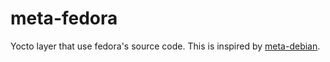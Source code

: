 # meta-fedora

Yocto layer that use fedora's source code. This is inspired by [meta-debian](https://github.com/meta-debian/meta-debian).
